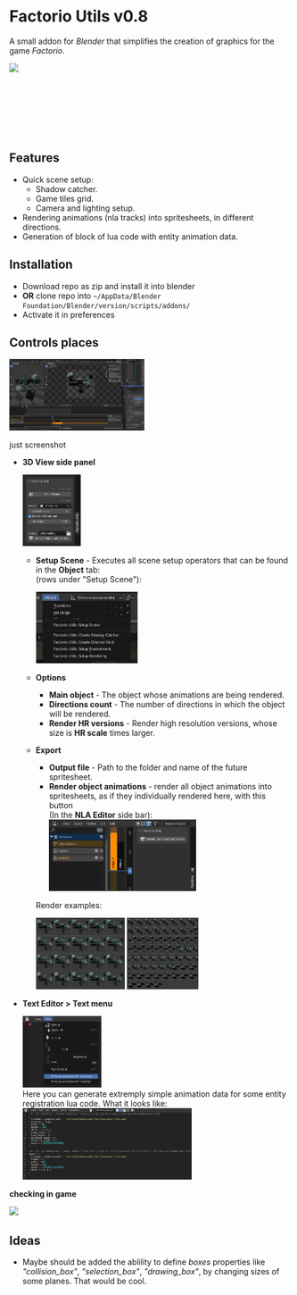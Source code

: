 # Factorio Utils v0.8

A small addon for *Blender* that simplifies the creation of graphics for the game *Factorio*.

<div style="height:128px;"><img height="128" src="pages/pics/factorio_utils.gif"/></div>

## Features
* Quick scene setup:
  * Shadow catcher.
  * Game tiles grid.
  * Camera and lighting setup.
* Rendering animations (nla tracks) into spritesheets, in different directions.
* Generation of block of lua code with entity animation data.

## Installation
* Download repo as zip and install it into blender
* **OR** clone repo into `~/AppData/Blender Foundation/Blender/version/scripts/addons/`
* Activate it in preferences

## Controls places

<div><img height="128" src="pages/pics/screnshot.jpg"/></div>

just screenshot

* **3D View side panel**
    <div><img height="128" src="pages/pics/side_panel.jpg"/></div>

  * **Setup Scene** - Executes all scene setup operators that can be found in the **Object** tab:  
  (rows under "Setup Scene"): <div><img height="128" src="pages/pics/3dview_object_menu.jpg"/></div>

  * **Options**
    * **Main object** - The object whose animations are being rendered.
    * **Directions count** - The number of directions in which the object will be rendered.
    * **Render HR versions** - Render high resolution versions, whose size is **HR scale** times larger.

  * **Export**
    * **Output file** - Path to the folder and name of the future spritesheet.
    * **Render object animations** - render all object animations into spritesheets, as if they individually rendered here, with this button  
    (In the **NLA Editor** side bar):
      <div><img height="128" src="pages/pics/animation_side_panel.jpg"/></div>  
    
    Render examples:

    <p float="left">
    <img src="pages/pics/cycles_1_direction_render.jpg" title="cycles, 1 direction" height="128">
    <img src="pages/pics/eevee_4_directions_render.jpg" title="eevee, 4 directions" height="128">
    </p>

* **Text Editor > Text menu**
  <div><img height="128" src="pages/pics/text_editor_menu.jpg"/></div>
  Here you can generate extremply simple animation data for some entity registration lua code.  
  What it looks like:
  <div><img height="128" src="pages/pics/animation_data_code.jpg"/></div>
  
**checking in game**
<div><img height="128" src="pages/pics/in_game.gif"/></div>

## Ideas
* Maybe should be added the ablility to define *boxes* properties like *"collision_box"*, *"selection_box"*, *"drawing_box"*, by changing sizes of some planes. That would be cool.